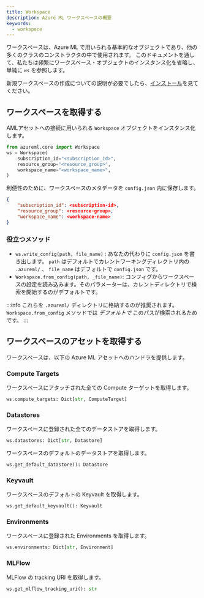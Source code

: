 ```yaml
---
title: Workspace
description: Azure ML ワークスペースの概要
keywords:
  - workspace
---
```


ワークスペースは、Azure ML で用いられる基本的なオブジェクトであり、他の多くのクラスのコンストラクタの中で使用されます。
このドキュメントを通して、私たちは頻繁にワークスペース・オブジェクトのインスタンス化を省略し、単純に `ws` を参照します。

新規ワークスペースの作成についての説明が必要でしたら、[インストール](installation)を見てください。

## ワークスペースを取得する

AMLアセットへの接続に用いられる `Workspace` オブジェクトをインスタンス化します。

```python title="run.py"
from azureml.core import Workspace
ws = Workspace(
    subscription_id="<subscription_id>",
    resource_group="<resource_group>",
    workspace_name="<workspace_name>",
)
```

利便性のために、ワークスペースのメタデータを `config.json` 内に保存します。

```json title=".azureml/config.json"
{
    "subscription_id": <subscription-id>,
    "resource_group": <resource-group>,
    "workspace_name": <workspace-name>
}
```

### 役立つメソッド

- `ws.write_config(path, file_name)` : あなたの代わりに `config.json` を書き出します。 `path` はデフォルトでカレントワーキングディレクトリ内の `.azureml/` 、 `file_name` はデフォルトで `config.json` です。
- `Workspace.from_config(path, _file_name)`: コンフィグからワークスペースの設定を読み込みます。そのパラメーターは、カレントディレクトリで検索を開始するのがデフォルトです。

:::info
これらを `.azureml/` ディレクトリに格納するのが推奨されます。 `Workspace.from_config` メソッドでは _デフォルトで_ このパスが検索されるためです。
:::

## ワークスペースのアセットを取得する

ワークスペースは、以下の Azure ML アセットへのハンドラを提供します。

### Compute Targets

ワークスペースにアタッチされた全ての Compute ターゲットを取得します。

```python
ws.compute_targets: Dict[str, ComputeTarget]
```

### Datastores

ワークスペースに登録された全てのデータストアを取得します。

```python
ws.datastores: Dict[str, Datastore]
```

ワークスペースのデフォルトのデータストアを取得します。

```python
ws.get_default_datastore(): Datastore
```

### Keyvault

ワークスペースのデフォルトの Keyvault を取得します。

```python
ws.get_default_keyvault(): Keyvault
```

### Environments

ワークスペースに登録された Environments を取得します。

```python
ws.environments: Dict[str, Environment]
```

### MLFlow

MLFlow の tracking URI を取得します。

```python
ws.get_mlflow_tracking_uri(): str
```